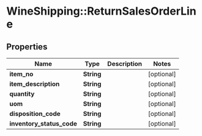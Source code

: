 # WineShipping::ReturnSalesOrderLine

## Properties
Name | Type | Description | Notes
------------ | ------------- | ------------- | -------------
**item_no** | **String** |  | [optional] 
**item_description** | **String** |  | [optional] 
**quantity** | **String** |  | [optional] 
**uom** | **String** |  | [optional] 
**disposition_code** | **String** |  | [optional] 
**inventory_status_code** | **String** |  | [optional] 

